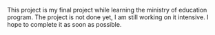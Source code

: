 This project is my final project while learning the ministry of education program.
The project is not done yet, I am still working on it intensive. 
I hope to complete it as soon as possible.
